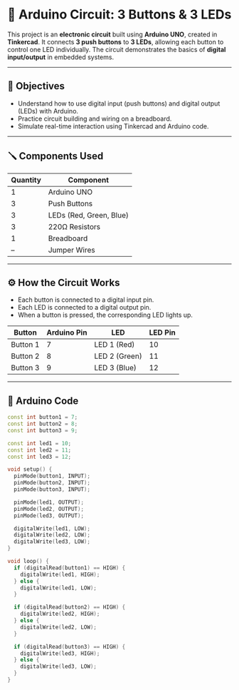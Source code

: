 # 🔌 Arduino Circuit: 3 Buttons & 3 LEDs

This project is an **electronic circuit** built using **Arduino UNO**, created in **Tinkercad**. It connects **3 push buttons** to **3 LEDs**, allowing each button to control one LED individually. The circuit demonstrates the basics of **digital input/output** in embedded systems.

---

## 🎯 Objectives

- Understand how to use digital input (push buttons) and digital output (LEDs) with Arduino.
- Practice circuit building and wiring on a breadboard.
- Simulate real-time interaction using Tinkercad and Arduino code.

---

## 🪛 Components Used

| Quantity | Component      |
|----------|----------------|
| 1        | Arduino UNO    |
| 3        | Push Buttons   |
| 3        | LEDs (Red, Green, Blue) |
| 3        | 220Ω Resistors |
| 1        | Breadboard     |
| –        | Jumper Wires   |

---

## ⚙️ How the Circuit Works

- Each button is connected to a digital input pin.
- Each LED is connected to a digital output pin.
- When a button is pressed, the corresponding LED lights up.

| Button | Arduino Pin | LED | LED Pin |
|--------|--------------|-----|---------|
| Button 1 | 7 | LED 1 (Red)   | 10 |
| Button 2 | 8 | LED 2 (Green)| 11 |
| Button 3 | 9 | LED 3 (Blue) | 12 |

---

## 🧠 Arduino Code

```cpp
const int button1 = 7;
const int button2 = 8;
const int button3 = 9;

const int led1 = 10;
const int led2 = 11;
const int led3 = 12;

void setup() {
  pinMode(button1, INPUT);
  pinMode(button2, INPUT);
  pinMode(button3, INPUT);

  pinMode(led1, OUTPUT);
  pinMode(led2, OUTPUT);
  pinMode(led3, OUTPUT);

  digitalWrite(led1, LOW);
  digitalWrite(led2, LOW);
  digitalWrite(led3, LOW);
}

void loop() {
  if (digitalRead(button1) == HIGH) {
    digitalWrite(led1, HIGH);
  } else {
    digitalWrite(led1, LOW);
  }

  if (digitalRead(button2) == HIGH) {
    digitalWrite(led2, HIGH);
  } else {
    digitalWrite(led2, LOW);
  }

  if (digitalRead(button3) == HIGH) {
    digitalWrite(led3, HIGH);
  } else {
    digitalWrite(led3, LOW);
  }
}
